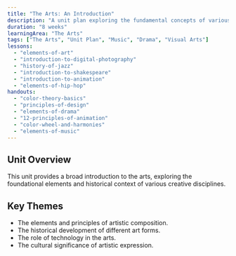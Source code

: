 ```yaml
---
title: "The Arts: An Introduction"
description: "A unit plan exploring the fundamental concepts of various art forms, including visual arts, music, drama, and photography."
duration: "8 weeks"
learningArea: "The Arts"
tags: ["The Arts", "Unit Plan", "Music", "Drama", "Visual Arts"]
lessons:
  - "elements-of-art"
  - "introduction-to-digital-photography"
  - "history-of-jazz"
  - "introduction-to-shakespeare"
  - "introduction-to-animation"
  - "elements-of-hip-hop"
handouts:
  - "color-theory-basics"
  - "principles-of-design"
  - "elements-of-drama"
  - "12-principles-of-animation"
  - "color-wheel-and-harmonies"
  - "elements-of-music"
---
```


## Unit Overview
This unit provides a broad introduction to the arts, exploring the foundational elements and historical context of various creative disciplines.

## Key Themes
-   The elements and principles of artistic composition.
-   The historical development of different art forms.
-   The role of technology in the arts.
-   The cultural significance of artistic expression.
